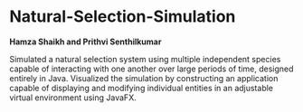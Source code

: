 # Natural-Selection-Simulation

**Hamza Shaikh and Prithvi Senthilkumar**

Simulated a natural selection system using multiple independent species capable of interacting with one another over large periods of time, designed entirely in Java.
Visualized the simulation by constructing an application capable of displaying and modifying individual entities in an adjustable virtual environment using JavaFX.
